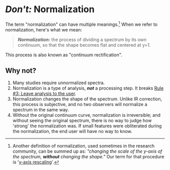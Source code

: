 # *Don't:* Normalization

The term "normalization" can have multiple meanings.[^1] When we refer to normalization, here's what we mean:

> ***Normalization*:** the process of dividing a spectrum by its own continuum, so that the shape becomes flat and centered at y=1.

This process is also known as "continuum rectification".

## Why not?

1. Many studies require unnormalized spectra.
2. Normalization is a type of analysis, ***not*** a processing step. It breaks [Rule #3: Leave analysis to the user](in%20general.md#Leave-analysis-to-the-user).
3. Normalization changes the shape of the spectrum. Unlike IR correction, this process is subjective, and no two observers will normalize a spectrum in the same way.
4. Without the original continuum curve, normalization is irreversible; and without seeing the original spectrum, there is no way to judge how 'strong' the normalization was. If small features were obliterated during the normalization, the end user will have no way to know.

[^1]: Another definition of normalization, used sometimes in the research community, can be summed up as: *"changing the scale of the y-axis of the spectrum, **without** changing the shape."* Our term for that procedure is '[y-axis rescaling](../allowed/y-axis%20rescaling.md)'.
